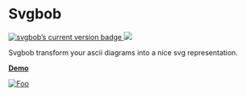 # Svgbob

<a href="https://crates.io/crates/svgbob"><img src="https://img.shields.io/crates/v/svgbob.svg" alt="svgbob’s current version badge" title="svgbob’s current version badge"></a><a href="https://travis-ci.org/ivanceras/svgbob">
<img src="https://api.travis-ci.org/ivanceras/svgbob.svg"/>
</a>

Svgbob transform your ascii diagrams into a nice svg representation.

[**Demo**](https://svgbob-editor.netlify.app/)

[![Foo](https://xscode.com/assets/promo-banner.svg)](https://xscode.com/ivanceras/svgbob)
